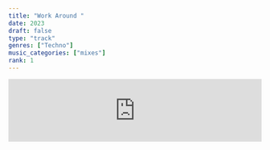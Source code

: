 ```yaml
---
title: "Work Around "
date: 2023
draft: false
type: "track"
genres: ["Techno"]
music_categories: ["mixes"]
rank: 1
---
```

<iframe width="100%" height="125" scrolling="no" frameborder="no" allow="autoplay" src="https://w.soundcloud.com/player/?url=https%3A//api.soundcloud.com/tracks/1377198835&color=%23ff5500&auto_play=false&hide_related=false&show_comments=true&show_user=true&show_reposts=false&show_teaser=true"></iframe>